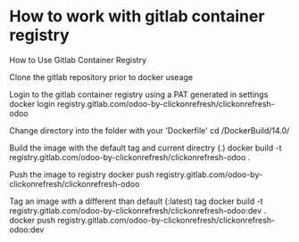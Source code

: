 # How to work with gitlab container registry

How to Use Gitlab Container Registry

Clone the gitlab repository prior to docker useage

Login to the gitlab container registry using a PAT generated in settings
docker login registry.gitlab.com/odoo-by-clickonrefresh/clickonrefresh-odoo

Change directory into the folder with your 'Dockerfile'
cd /DockerBuild/14.0/

Build the image with the default tag and current directry (.)
docker build -t registry.gitlab.com/odoo-by-clickonrefresh/clickonrefresh-odoo .

Push the image to registry
docker push registry.gitlab.com/odoo-by-clickonrefresh/clickonrefresh-odoo

Tag an image with a different than default (:latest) tag
docker build -t registry.gitlab.com/odoo-by-clickonrefresh/clickonrefresh-odoo:dev .
docker push registry.gitlab.com/odoo-by-clickonrefresh/clickonrefresh-odoo:dev


